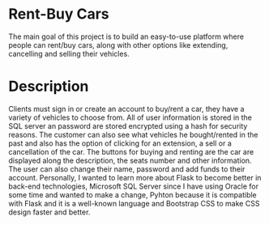 # Rent-Buy Cars 
The main goal of this project is to build an easy-to-use platform where people can rent/buy cars, along with other options like extending, cancelling and selling their vehicles. 
# Description
Clients must sign in or create an account to buy/rent a car, they have a variety of vehicles to choose from. All of user information is stored in the SQL server an password are stored encrypted using a hash for security reasons. The customer can also see what vehicles he bought/rented in the past and also has the option of clicking for an extension, a sell or a cancellation of the car. The buttons for buying and renting are the car are displayed along the description, the seats number and other information. The user can also change their name, password and add funds to their account. Personally, I wanted to learn more about Flask to become better in back-end technologies, Microsoft SQL Server since I have using Oracle for some time and wanted to make a change, Pyhton because it is compatible with Flask and it is a well-known language and Bootstrap CSS to make CSS design faster and better.
